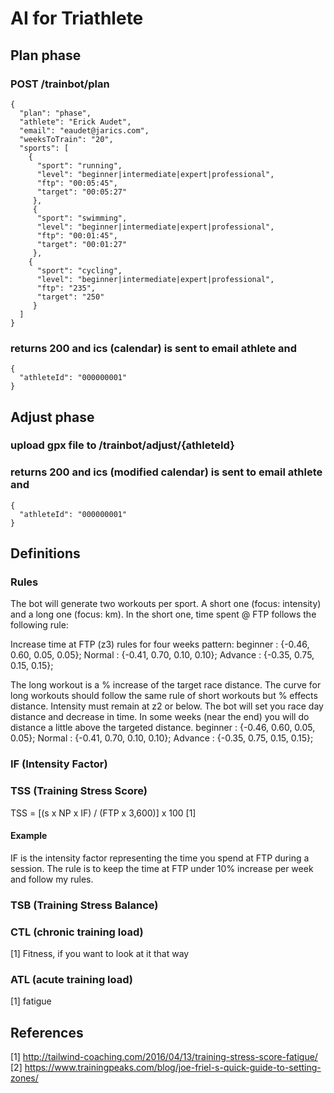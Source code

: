 # AI for Triathlete
## Plan phase
### POST /trainbot/plan

```
{
  "plan": "phase",
  "athlete": "Erick Audet",
  "email": "eaudet@jarics.com",
  "weeksToTrain": "20",
  "sports": [
    {
      "sport": "running",
      "level": "beginner|intermediate|expert|professional",
      "ftp": "00:05:45",
      "target": "00:05:27"
     },
     {
      "sport": "swimming",
      "level": "beginner|intermediate|expert|professional",
      "ftp": "00:01:45",
      "target": "00:01:27"
     },
    {
      "sport": "cycling",
      "level": "beginner|intermediate|expert|professional",
      "ftp": "235",
      "target": "250"
     }
  ]
}
```

### returns 200 and ics (calendar) is sent to email athlete and 
```
{
  "athleteId": "000000001"
} 
```

## Adjust phase
### upload gpx file to /trainbot/adjust/{athleteId}
### returns 200 and ics (modified calendar) is sent to email athlete and 
```
{
  "athleteId": "000000001"
} 
```

## Definitions

### Rules
The bot will generate two workouts per sport. A short one (focus: intensity) and a long one (focus: km).
In the short one, time spent @ FTP follows the following rule:

Increase time at FTP (z3) rules for four weeks pattern:
beginner : {-0.46, 0.60, 0.05, 0.05};
Normal : {-0.41, 0.70, 0.10, 0.10};
Advance : {-0.35, 0.75, 0.15, 0.15};

The long workout is a % increase of the target race distance. The curve for long
workouts should follow the same rule of short workouts but % effects distance.
Intensity must remain at z2 or below. The bot will set you race day distance 
and decrease in time. In some weeks (near the end) you will do distance a little 
above the targeted distance. 
beginner : {-0.46, 0.60, 0.05, 0.05};
Normal : {-0.41, 0.70, 0.10, 0.10};
Advance : {-0.35, 0.75, 0.15, 0.15};

### IF (Intensity Factor)

### TSS (Training Stress Score)
TSS = [(s x NP x IF) / (FTP x 3,600)] x 100 [1]
#### Example
IF is the intensity factor representing the time you spend at FTP during a session. 
The rule is to keep the time at FTP under 10% increase per week and follow my rules.  


### TSB (Training Stress Balance)

### CTL (chronic training load)
[1] Fitness, if you want to look at it that way

### ATL (acute training load) 
[1] fatigue

## References
[1] http://tailwind-coaching.com/2016/04/13/training-stress-score-fatigue/
[2] https://www.trainingpeaks.com/blog/joe-friel-s-quick-guide-to-setting-zones/